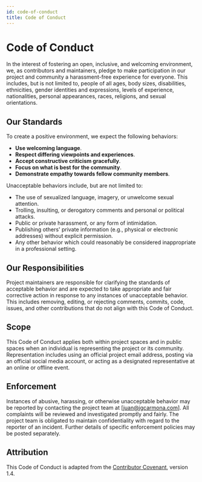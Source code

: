 ```yaml
---
id: code-of-conduct
title: Code of Conduct
---
```


# Code of Conduct

In the interest of fostering an open, inclusive, and welcoming environment, we, as contributors and maintainers, pledge to make participation in our project and community a harassment-free experience for everyone. This includes, but is not limited to, people of all ages, body sizes, disabilities, ethnicities, gender identities and expressions, levels of experience, nationalities, personal appearances, races, religions, and sexual orientations.

## Our Standards

To create a positive environment, we expect the following behaviors:

- **Use welcoming language**.
- **Respect differing viewpoints and experiences**.
- **Accept constructive criticism gracefully**.
- **Focus on what is best for the community**.
- **Demonstrate empathy towards fellow community members**.

Unacceptable behaviors include, but are not limited to:

- The use of sexualized language, imagery, or unwelcome sexual attention.
- Trolling, insulting, or derogatory comments and personal or political attacks.
- Public or private harassment, or any form of intimidation.
- Publishing others' private information (e.g., physical or electronic addresses) without explicit permission.
- Any other behavior which could reasonably be considered inappropriate in a professional setting.

## Our Responsibilities

Project maintainers are responsible for clarifying the standards of acceptable behavior and are expected to take appropriate and fair corrective action in response to any instances of unacceptable behavior. This includes removing, editing, or rejecting comments, commits, code, issues, and other contributions that do not align with this Code of Conduct.

## Scope

This Code of Conduct applies both within project spaces and in public spaces when an individual is representing the project or its community. Representation includes using an official project email address, posting via an official social media account, or acting as a designated representative at an online or offline event.

## Enforcement

Instances of abusive, harassing, or otherwise unacceptable behavior may be reported by contacting the project team at [juan@jgcarmona.com]. All complaints will be reviewed and investigated promptly and fairly. The project team is obligated to maintain confidentiality with regard to the reporter of an incident. Further details of specific enforcement policies may be posted separately.

## Attribution

This Code of Conduct is adapted from the [Contributor Covenant](https://www.contributor-covenant.org), version 1.4.
